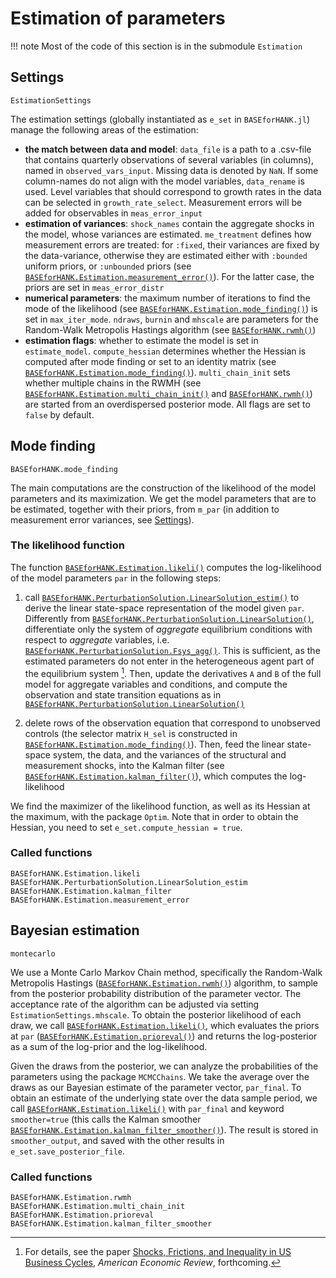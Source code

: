 # Estimation of parameters
!!! note
    Most of the code of this section is in the submodule `Estimation`

## Settings
```@docs
EstimationSettings
```
The estimation settings (globally instantiated as `e_set` in `BASEforHANK.jl`) manage
the following areas of the estimation:
- **the match between data and model**: `data_file` is a path to a .csv-file
    that contains quarterly observations of several variables (in columns), named in
    `observed_vars_input`. Missing data is denoted by `NaN`. If some column-names do not align with the model
    variables, `data_rename` is used. Level variables that should correspond to growth
    rates in the data can be selected in `growth_rate_select`. Measurement errors
    will be added for observables in `meas_error_input`
- **estimation of variances**: `shock_names` contain the aggregate shocks in the model,
    whose variances are estimated. `me_treatment` defines how measurement errors
    are treated: for `:fixed`, their variances are fixed by the data-variance, otherwise
    they are estimated either with `:bounded` uniform priors, or `:unbounded` priors 
    (see [`BASEforHANK.Estimation.measurement_error()`](@ref)). For the latter case, the priors are set in
    `meas_error_distr`
- **numerical parameters**: the maximum number of iterations to find the mode of the
    likelihood (see [`BASEforHANK.Estimation.mode_finding()`](@ref)) is set in `max_iter_mode`. `ndraws`, `burnin`
    and `mhscale` are parameters for the Random-Walk Metropolis Hastings algorithm (see [`BASEforHANK.rwmh()`](@ref))
- **estimation flags**: whether to estimate the model is set in `estimate_model`. `compute_hessian` determines whether the Hessian is computed after mode finding or set to an identity matrix (see [`BASEforHANK.Estimation.mode_finding()`](@ref)). `multi_chain_init` sets whether multiple chains in the RWMH (see [`BASEforHANK.Estimation.multi_chain_init()`](@ref) and [`BASEforHANK.rwmh()`](@ref)) are started from an overdispersed posterior mode. All flags are set to `false` by default.

## Mode finding
```@docs
BASEforHANK.mode_finding
```
The main computations are the construction of the likelihood of the model parameters
and its maximization. We get the model parameters that are to be estimated,
together with their priors, from `m_par` (in addition to measurement error variances,
see [Settings](@ref)).

### The likelihood function
The function [`BASEforHANK.Estimation.likeli()`](@ref) computes the log-likelihood of the model parameters `par`
in the following steps:

1. call [`BASEforHANK.PerturbationSolution.LinearSolution_estim()`](@ref) to derive the linear state-space representation of the model given `par`.
    Differently from [`BASEforHANK.PerturbationSolution.LinearSolution()`](@ref), differentiate only the system of *aggregate* equilibrium
    conditions with respect to *aggregate* variables, i.e. [`BASEforHANK.PerturbationSolution.Fsys_agg()`](@ref). This is sufficient,
    as the estimated parameters do not enter in the heterogeneous agent part of the equilibrium system [^BBL].
    Then, update the derivatives `A` and `B` of the full model for aggregate variables and conditions,
    and compute the observation and state transition equations as in [`BASEforHANK.PerturbationSolution.LinearSolution()`](@ref)

2. delete rows of the observation equation that correspond to unobserved controls
    (the selector matrix `H_sel` is constructed in [`BASEforHANK.Estimation.mode_finding()`](@ref)). Then, feed
    the linear state-space system, the data, and the variances of the structural and
    measurement shocks, into the Kalman filter (see [`BASEforHANK.Estimation.kalman_filter()`](@ref)), which computes
    the log-likelihood

We find the maximizer of the likelihood function, as well as its Hessian at the maximum,
with the package `Optim`. Note that in order to obtain the Hessian, you need to set `e_set.compute_hessian = true`.

### Called functions
```@docs
BASEforHANK.Estimation.likeli
BASEforHANK.PerturbationSolution.LinearSolution_estim
BASEforHANK.Estimation.kalman_filter
BASEforHANK.Estimation.measurement_error
```
## Bayesian estimation
```@docs
montecarlo
```
We use a Monte Carlo Markov Chain method, specifically the Random-Walk Metropolis Hastings ([`BASEforHANK.Estimation.rwmh()`](@ref)) algorithm, to sample from the posterior probability distribution of the parameter vector. The acceptance rate of the algorithm can be adjusted via setting `EstimationSettings.mhscale`. To obtain the posterior likelihood of each draw, we call [`BASEforHANK.Estimation.likeli()`](@ref), which evaluates the priors at `par` ([`BASEforHANK.Estimation.prioreval()`](@ref)) and returns the log-posterior as a sum of the log-prior and the log-likelihood.

Given the draws from the posterior, we can analyze the probabilities of the parameters using the package `MCMCChains`. We take the average over the draws as our Bayesian estimate of the parameter vector, `par_final`. To obtain an estimate of the underlying state over the data sample period, we call [`BASEforHANK.Estimation.likeli()`](@ref) with `par_final` and keyword `smoother=true` (this calls the Kalman smoother [`BASEforHANK.Estimation.kalman_filter_smoother()`](@ref)). The result is stored in `smoother_output`, and saved with the other results in `e_set.save_posterior_file`.

### Called functions
```@docs
BASEforHANK.Estimation.rwmh
BASEforHANK.Estimation.multi_chain_init
BASEforHANK.Estimation.prioreval
BASEforHANK.Estimation.kalman_filter_smoother
```

[^BBL]:
    For details, see the paper [Shocks, Frictions, and Inequality in US Business Cycles](https://www.benjaminborn.de/files/BBL_Inequality_Sep2023.pdf), *American Economic Review*, forthcoming.